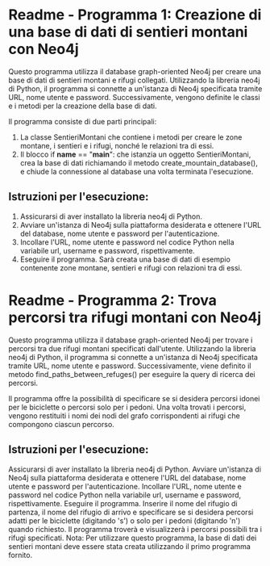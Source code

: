 # Readme - Programma 1: Creazione di una base di dati di sentieri montani con Neo4j

Questo programma utilizza il database graph-oriented Neo4j per creare una base di dati di sentieri montani e rifugi collegati. Utilizzando la libreria neo4j di Python, il programma si connette a un'istanza di Neo4j specificata tramite URL, nome utente e password. Successivamente, vengono definite le classi e i metodi per la creazione della base di dati.

Il programma consiste di due parti principali:

1. La classe SentieriMontani che contiene i metodi per creare le zone montane, i sentieri e i rifugi, nonché le relazioni tra di essi.
2. Il blocco if __name__ == "__main__": che istanzia un oggetto SentieriMontani, crea la base di dati richiamando il metodo create_mountain_database(), e chiude la connessione al database una volta terminata l'esecuzione.
## Istruzioni per l'esecuzione:

1. Assicurarsi di aver installato la libreria neo4j di Python.
2. Avviare un'istanza di Neo4j sulla piattaforma desiderata e ottenere l'URL del database, nome utente e password per l'autenticazione.
3. Incollare l'URL, nome utente e password nel codice Python nella variabile url, username e password, rispettivamente.
4. Eseguire il programma. Sarà creata una base di dati di esempio contenente zone montane, sentieri e rifugi con relazioni tra di essi.

# Readme - Programma 2: Trova percorsi tra rifugi montani con Neo4j

Questo programma utilizza il database graph-oriented Neo4j per trovare i percorsi tra due rifugi montani specificati dall'utente. Utilizzando la libreria neo4j di Python, il programma si connette a un'istanza di Neo4j specificata tramite URL, nome utente e password. Successivamente, viene definito il metodo find_paths_between_refuges() per eseguire la query di ricerca dei percorsi.

Il programma offre la possibilità di specificare se si desidera percorsi idonei per le biciclette o percorsi solo per i pedoni. Una volta trovati i percorsi, vengono restituiti i nomi dei nodi del grafo corrispondenti ai rifugi che compongono ciascun percorso.

## Istruzioni per l'esecuzione:

Assicurarsi di aver installato la libreria neo4j di Python.
Avviare un'istanza di Neo4j sulla piattaforma desiderata e ottenere l'URL del database, nome utente e password per l'autenticazione.
Incollare l'URL, nome utente e password nel codice Python nella variabile url, username e password, rispettivamente.
Eseguire il programma.
Inserire il nome del rifugio di partenza, il nome del rifugio di arrivo e specificare se si desidera percorsi adatti per le biciclette (digitando 's') o solo per i pedoni (digitando 'n') quando richiesto.
Il programma troverà e visualizzerà i percorsi possibili tra i rifugi specificati.
Nota: Per utilizzare questo programma, la base di dati dei sentieri montani deve essere stata creata utilizzando il primo programma fornito.